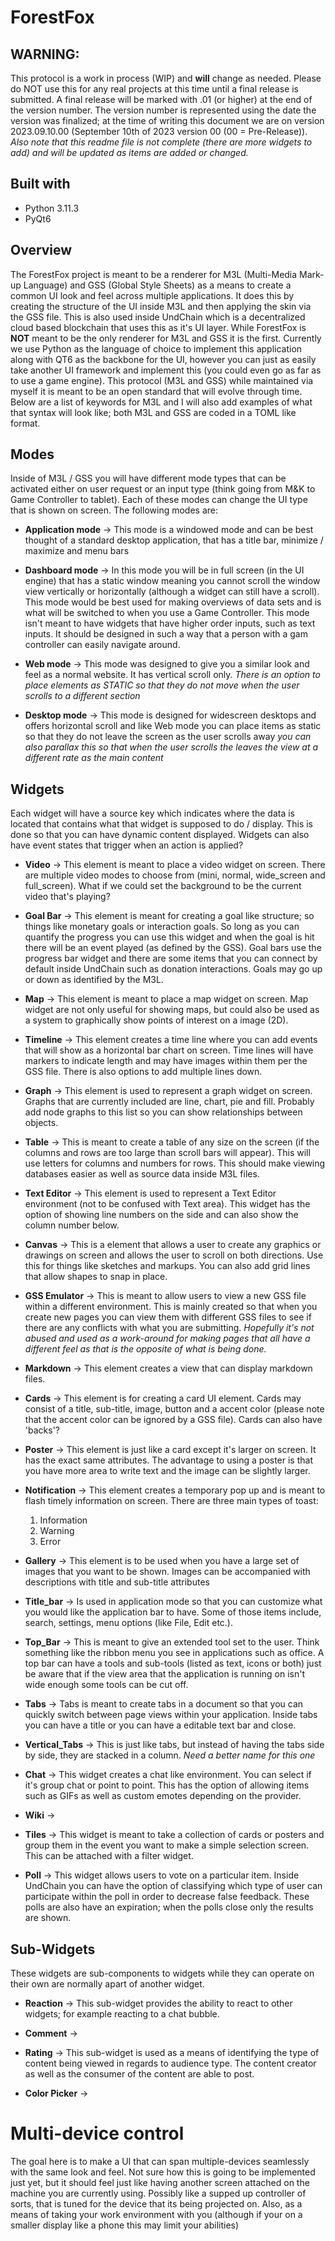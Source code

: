 # ForestFox

## WARNING: 

This protocol is a work in process (WIP) and **will** change as needed. Please do NOT use this for any real projects at this time until a final release is submitted. A final release will be marked with .01 (or higher) at the end of the version number. The version number is represented using the date the version was finalized; at the time of writing this document we are on version 2023.09.10.00 (September 10th of 2023 version 00 (00 = Pre-Release)). *Also note that this readme file is not complete (there are more widgets to add) and will be updated as items are added or changed.* 

## Built with

- Python 3.11.3
- PyQt6

## Overview

The ForestFox project is meant to be a renderer for M3L (Multi-Media Mark-up Language) and GSS (Global Style Sheets) as a means to create a common UI look and feel across multiple applications. It does this by creating the structure of the UI inside M3L and then applying the skin via the GSS file. This is also used inside UndChain which is a decentralized cloud based blockchain that uses this as it's UI layer. While ForestFox is **NOT** meant to be the only renderer for M3L and GSS it is the first. Currently we use Python as the language of choice to implement this application along with QT6 as the backbone for the UI, however you can just as easily take another UI framework and implement this (you could even go as far as to use a game engine). This protocol (M3L and GSS) while maintained via myself it is meant to be an open standard that will evolve through time. Below are a list of keywords for M3L and I will also add examples of what that syntax will look like; both M3L and GSS are coded in a TOML like format.

## Modes

Inside of M3L / GSS you will have different mode types that can be activated either on user request or an input type (think going from M&K to Game Controller to tablet). Each of these modes can change the UI type that is shown on screen. The following modes are:

- **Application mode** -> This mode is a windowed mode and can be best thought of a standard desktop application, that has a title bar, minimize / maximize and menu bars

- **Dashboard mode** -> In this mode you will be in full screen (in the UI engine) that has a static window meaning you cannot scroll the window view vertically or horizontally (although a widget can still have a scroll). This mode would be best used for making overviews of data sets and is what will be switched to when you use a Game Controller. This mode isn't meant to have widgets that have higher order inputs, such as text inputs. It should be designed in such a way that a person with a gam controller can easily navigate around.

- **Web mode** -> This mode was designed to give you a similar look and feel as a normal website. It has vertical scroll only. *There is an option to place elements as STATIC so that they do not move when the user scrolls to a different section*

- **Desktop mode** -> This mode is designed for widescreen desktops and offers horizontal scroll and like Web mode you can place items as static so that they do not leave the screen as the user scrolls away *you can also parallax this so that when the user scrolls the leaves the view at a different rate as the main content*

## Widgets

Each widget will have a source key which indicates where the data is located that contains what that widget is supposed to do / display. This is done so that you can have dynamic content displayed. Widgets can also have event states that trigger when an action is applied?

- **Video** -> This element is meant to place a video widget on screen. There are multiple video modes to choose from (mini, normal, wide_screen and full_screen). What if we could set the background to be the current video that's playing? 

- **Goal Bar** -> This element is meant for creating a goal like structure; so things like monetary goals or interaction goals. So long as you can quantify the progress you can use this widget and when the goal is hit there will be an event played (as defined by the GSS). Goal bars use the progress bar widget and there are some items that you can connect by default inside UndChain such as donation interactions. Goals may go up or down as identified by the M3L.

- **Map** -> This element is meant to place a map widget on screen. Map widget are not only useful for showing maps, but could also be used as a system to graphically show points of interest on a image (2D). 

- **Timeline** -> This element creates a time line where you can add events that will show as a horizontal bar chart on screen. Time lines will have markers to indicate length and may have images within them per the GSS file. There is also options to add multiple lines down.

- **Graph** -> This element is used to represent a graph widget on screen. Graphs that are currently included are line, chart, pie and fill. Probably add node graphs to this list so you can show relationships between objects.

- **Table** -> This is meant to create a table of any size on the screen (if the columns and rows are too large than scroll bars will appear). This will use letters for columns and numbers for rows. This should make viewing databases easier as well as source data inside M3L files.

- **Text Editor** -> This element is used to represent a Text Editor environment (not to be confused with Text area). This widget has the option of showing line numbers on the side and can also show the column number below.

- **Canvas** -> This is a element that allows a user to create any graphics or drawings on screen and allows the user to scroll on both directions. Use this for things like sketches and markups. You can also add grid lines that allow shapes to snap in place.

- **GSS Emulator** -> This is meant to allow users to view a new GSS file within a different environment. This is mainly created so that when you create new pages you can view them with different GSS files to see if there are any conflicts with what you are submitting. *Hopefully it's not abused and used as a work-around for making pages that all have a different feel as that is the opposite of what is being done.*

- **Markdown** -> This element creates a view that can display markdown files. 

- **Cards** -> This element is for creating a card UI element. Cards may consist of a title, sub-title, image, button and a accent color (please note that the accent color can be ignored by a GSS file). Cards can also have 'backs'?

- **Poster** -> This element is just like a card except it's larger on screen. It has the exact same attributes. The advantage to using a poster is that you have more area to write text and the image can be slightly larger.

- **Notification** -> This element creates a temporary pop up and is meant to flash timely information on screen. There are three main types of toast: 
	1. Information 
	2. Warning 
	3. Error

- **Gallery** -> This element is to be used when you have a large set of images that you want to be shown. Images can be accompanied with descriptions with title and sub-title attributes

- **Title_bar** -> Is used in application mode so that you can customize what you would like the application bar to have. Some of those items include, search, settings, menu options (like File, Edit etc.). 

- **Top_Bar** -> This is meant to give an extended tool set to the user. Think something like the ribbon menu you see in applications such as office. A top bar can have a tools and sub-tools (listed as text, icons or both) just be aware that if the view area that the application is running on isn't wide enough some tools can be cut off. 

- **Tabs** -> Tabs is meant to create tabs in a document so that you can quickly switch between page views within your application. Inside tabs you can have a title or you can have a editable text bar and close.

- **Vertical_Tabs** -> This is just like tabs, but instead of having the tabs side by side, they are stacked in a column. *Need a better name for this one*

- **Chat** -> This widget creates a chat like environment. You can select if it's group chat or point to point. This has the option of allowing items such as GIFs as well as custom emotes depending on the provider.

- **Wiki** ->

- **Tiles** -> This widget is meant to take a collection of cards or posters and group them in the event you want to make a simple selection screen. This can be attached with a filter widget.

- **Poll** -> This widget allows users to vote on a particular item. Inside UndChain you can have the option of classifying which type of user can participate within the poll in order to decrease false feedback. These polls are also have an expiration; when the polls close only the results are shown.

## Sub-Widgets

These widgets are sub-components to widgets while they can operate on their own are normally apart of another widget.

- **Reaction** -> This sub-widget provides the ability to react to other widgets; for example reacting to a chat bubble.

- **Comment** -> 

- **Rating** -> This sub-widget is used as a means of identifying the type of content being viewed in regards to audience type. The content creator as well as the consumer of the content are able to post.

- **Color Picker** ->

# Multi-device control

The goal here is to make a UI that can span multiple-devices seamlessly with the same look and feel. Not sure how this is going to be implemented just yet, but it should feel just like having another screen attached on the machine you are currently using. Possibly like a supped up controller of sorts, that is tuned for the device that its being projected on. Also, as a means of taking your work environment with you (although if your on a smaller display like a phone this may limit your abilities)